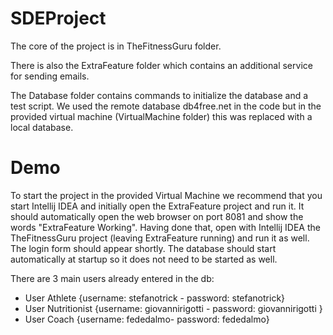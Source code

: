 # SDEProject
The core of the project is in TheFitnessGuru folder.

There is also the ExtraFeature folder which contains an additional service for sending emails.

The Database folder contains commands to initialize the database and a test script.
We used the remote database db4free.net in the code but in the provided virtual machine (VirtualMachine folder) this was replaced with a local database.

# Demo
To start the project in the provided Virtual Machine we recommend that you start Intellij IDEA and initially open the ExtraFeature project and run it. It should automatically open the web browser on port 8081 and show the words "ExtraFeature Working". 
Having done that, open with Intellij IDEA the TheFitnessGuru project (leaving ExtraFeature running) and run it as well. The login form should appear shortly.
The database should start automatically at startup so it does not need to be started as well.

There are 3 main users already entered in the db:
- User Athlete {username: stefanotrick - password: stefanotrick}
- User Nutritionist {username: giovannirigotti - password: giovannirigotti }
- User Coach {username: fededalmo- password: fededalmo}


